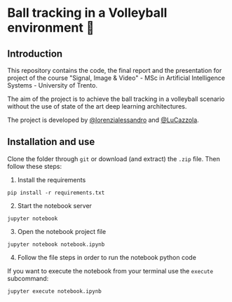 # Ball tracking in a Volleyball environment 🏐

## Introduction

This repository contains the code, the final report and the presentation for project of the course "Signal, Image &amp; Video" - MSc in Artificial Intelligence Systems - University of Trento. 

The aim of the project is to achieve the ball tracking in a volleyball scenario without the use of state of the art deep learning architectures.

The project is developed by [@lorenzialessandro](https://github.com/lorenzialessandro) and [@LuCazzola](https://github.com/LuCazzola).


## Installation and use 

Clone the folder through ``git`` or download (and extract) the ``.zip`` file. Then follow these steps: 

1. Install the requirements
````
pip install -r requirements.txt
````
2. Start the notebook server
````
jupyter notebook
````
3. Open the notebook project file
````
jupyter notebook notebook.ipynb
````
4. Follow the file steps in order to run the notebook python code

If you want to execute the notebook from your terminal use the ``execute`` subcommand:
````
jupyter execute notebook.ipynb
````
